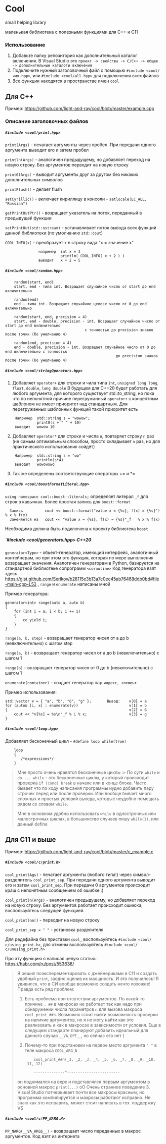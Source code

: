 # Cool
small helping library

маленькая библиотека с полезными функциями для C++ и С11

### Использование

1. Добавьте папку репозитория как дополнительный каталог включения. В Visual Studio это `проект -> свойства -> C/C++ -> общее -> дополнительные каталоги включения`
2. Подключите нужный заголовочный файл с помощью `#include <cool/имя.hpp>`, или `#include <cool/all.hpp>` для подключения всех файлов
3. Все функции находятся в пространстве имен `cool`

## Для C++ 

Пример: https://github.com/light-and-ray/cool/blob/master/example.cpp

### Описание заголовочных файлов
##### `#include <cool/print.hpp>`
`print(Args)` - печатает аргументы через пробел. При передачи одного аргумента выводит его и затем пробел
  
`println(Args)` - аналогичен предыдущему, но добавляет переход на новую строку. Без аргументов перводит на новую строку
  
`print0(Args)` - выводит аргументы друг за другом без никаких дополнительных символов

`printFlush()` - делает flush

`setCyrillic()` - включает кириллицу в консоли - `setlocale(LC_ALL, "Russian")`

`getPrintOutPtr()` - возращает указатель на поток, переданный в предыдущей функции

`setPrintOut(std::ostream)` - устанавливает поток вывода всех функций данной библиотеки (по умолчанию `std::cout`)
  
`COOL_INFO(x)` -  преобразует x в строку вида "x = значение x"  

                   например  int x = 3
                             println( COOL_INFO( x + 2 ) )   
                   выводит   x + 2 = 5


##### `#include <cool/random.hpp>`
        random(start, end)
        start, end - типа int. Возращает случайное число от start до end включительно
        
        random(end)
        end - типа int. Возращает случайное целове число от 0 до end включительно
        
        random(start, end, precision = 4)
        start, end - double, precision - int. Возращает случайное число от start до end включительно 
                                        с точностью до precision знаков после точки (По умолчанию 4)
        
        random(end, precision = 4)
        end - double, precision - int. Возращает случайное число от 0 до end включительно с точностью 
                                                      до precision знаков после точки (По умолчанию 4)
        


##### `#include <cool/stringOperators.hpp>`

1. Добавляет `operator+` для строки и чила типа `int`, `unsigned long long`, `float`, `double`, `long double`
В будущем для C++20 будет работать для любого аргумента, для которого существует std::to_string, но пока что 
по непонятной причине перегружанный `operator+` с концептным шаблоном не имеет приоритет над стандартным. Для перегружанных шаблонных функций такой приоритет есть
    
        Например  std::string s = "wowow";
                  print0(s + " " + 10)
        выводит   wowow 10
2. Добавляет `operator*` для строки и числа `n`, повтаряет строку `n` раз (не самым оптимальным способом, просто складывает `n` раз, но для практического использования сойдёт)
    
        Например  std::string s = "wo"
                  println(s*4)
        выводит   wowowowo

3. Так же определены соответствующие операторы += и *=


##### `#include <cool/boostFormatLiteral.hpp>`

`using namespace cool::boost::literals;` определяет литерал `_f` для строк в кавычках. Более простая запись для `boost::format`

      Запись          cout << boost::format("value x = {%s}, f(x) = {%s}") % x % f(x)
      Заменяется на   cout << "value x = {%s}, f(x) = {%s}"_f   % x % f(x)

Необходима должна быть подключена к проекту библиотека `boost`


##### `#include <cool/generators.hpp>   C++20

`generator<Type>` - обьект-генератор, имеющий интерфейс, аналогичный контейнерам, но при этом это функция, которая по мере выполнения возвращает значения. Аналогичен генераторам в Python, базируется на стандартной библиотеке сопрограмм `<coroutine>` Код генератора взят здесь https://gist.github.com/Serikov/b28115e3b13a7c0ec45ab76468ddb0bd#file-main-cpp-L53 , `range` и `enumerate` написаны мной

Пример генератора:

    generator<int> range(auto a, auto b)
    {
        for (int i = a; i < b; i += 1)
        {
            co_yield i;
        }
    }

`range(a, b, step)` - возвращает генератор чисел от a до b (невключительно) с шагом step

`range(a, b)` - возвращает генератор чисел от a до b (невключительно) с шагом 1

`range(b)` - возвращает генератор чисел от 0 до b (невключительно) с шагом 1


`enumerate(container)` - создает генератор пар `индекс, элемент` 

Пример использования: 

        
    std::vector v = { "a", "b", "6", "g" };       Вывод:    v[0] = a
    for (auto& [i, x] : enumerate(v))                       v[1] = b
    {                                                       v[2] = 6
        cout << "v[%s] = %s\n"_f % i % x;                   v[3] = g
    }
      



##### `#include <cool/loop.hpp>`
Добавляет бесконечный цикл - `#define loop while(true)`
        
        loop
        {
           /*expressions*/
        }
        
> Мне просто очень нравятся бесконечные циклы :> По сути `while` и `do ... while` - это бесконечные циклы, у который происходит проверка 
> `if (cond) break` в начале или в конце блока. Часто бывает что по ходу написания программы нудно добавить пару строчек перед или после проверки.
> Или вообще бывает много сложных и простых условий выхода, которые неудобно помещать рядом со словом `while`.
> 
> Мне в основном удобно использовать `while` в однострочных или малострочных циклах, в большинстве случаев пишу `while(1)`, или данный define


## Для C11 и выше

Пример: https://github.com/light-and-ray/cool/blob/master/c_example.c

##### `#include <cool/с/print.h>`

`cool_print(Ags)` - печатает аргументы (любого типа!) через символ-разделитель `cool_print_sep`. При передачи одного аргумента выводит его и затем `cool_print_sep`. При передачи 0 аргументов происходит краш с непонятным сообщением об ошибке :)

`cool_println(Args)` - аналогичен предыдущему, но добавляет переход на новую строку. Без аргументов работает происходит ошиюка, воспользуйтесь следущей функцией.

`cool_printlnn()` - перводит на новую строку

`cool_print_sep = " "` - установка разделителя

Для редефайна без приставки `cool_` воспользуйтесь `#include <cool/с/using_print.h>`, для отмены воспользуйтесь `#include <cool/с/unusing_print.h>`

Про эту функцию я написал целую статью: https://habr.com/ru/post/553636/

> Я решил поэксперементировать с джейнериками в C11 и создать удобный `print`, заодно оценив их маощность. И это получилось! Я удивился, что в СИ вообще возможно создать нечто похожее! Правда есть ряд проблем:
> 1. Есть проблема при отсутствии аргументов. По какой-то причине `, ##` в макросах не работает так как надо при обнаружении числа параметров `n` для вызова макроса `cool_print_##n`. Возможно стоит найти возможность проверки на наличие аргументов, но я не могу найти как это реализовать и как в макросах в зависимости от условия. Еще в следущем стандарте планируют добавить идеальный для данного случая `__VA_OPT__`, но сейчас его нет (
> 2. Почему-то при подстановки на первое место аргумента `" "` в теле макроса `COOL_ARG_N`
>  
>            cool_print_##n(_1, _2, _3, _4, _5, _6, _7, _8, _9, _10, _11,_12)
>            
>            --------------^------------------------
> он поднимался на верх и подставлялся первым аргументом в основной макрос `print(...)` оО Очень странное поведение
> 3. Visual Studio потчеркивает почти все макросы красным, но программа компилируется и макросы работают исправно. Не знаю как это исправить, может стоит написать в тех. поддержку VS
> 

##### `#include <cool/с/PP_NARG.H>`
`PP_NARG(__VA_ARGS__)` - возвращает число переданных в макрос аргументов. Код взят из интернета